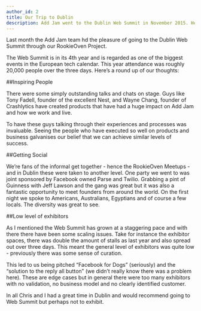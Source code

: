 ```yaml
---
author_id: 2
title: Our Trip to Dublin
description: Add Jam went to the Dublin Web Summit in November 2015. Here's what we took away from the massive conference.
---
```

Last month the Add Jam team hd the pleasure of going to the Dublin Web Summit through our RookieOven Project.

The Web Summit is in its 4th year and is regarded as one of the biggest events in the European tech calendar. This year attendance was roughly 20,000 people over the three days. Here’s a round up of our thoughts:

##Inspiring People

There were some simply outstanding talks and chats on stage. Guys like Tony Fadell, founder of the excellent Nest, and Wayne Chang, founder of Crashlytics have created products that have had a huge impact on Add Jam and how we work and live.

To have these guys talking through their experiences and processes was invaluable. Seeing the people who have executed so well on products and business galvanises our belief that we can achieve similar levels of success.

##Getting Social

We’re fans of the informal get together - hence the RookieOven Meetups - and in Dublin these were taken to another level. One party we went to was joint sponsored by Facebook owned Parse and Twilio. Grabbing a pint of Guinness with Jeff Lawson and the gang was great but it was also a fantastic opportunity to meet founders from around the world. On the first night we spoke to Americans, Australians, Egyptians and of course a few locals. The diversity was great to see.

##Low level of exhibitors

As I mentioned the Web Summit has grown at a staggering pace and with there there have been some scaling issues. Take for instance the exhibitor spaces, there was double the amount of stalls as last year and also spread out over three days. This meant the general level of exhibitors was quite low - previously there was some sense of curation.

This led to us being pitched “Facebook for Dogs” (seriously) and the “solution to the reply all button” (we didn’t really know there was a problem here). These are edge cases but in general there were too many exhibitors with no validation, no business model and no clearly identified customer.

In all Chris and I had a great time in Dublin and would recommend going to Web Summit but perhaps not to exhibit.
